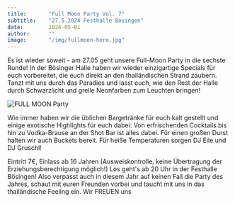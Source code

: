 ```yaml
---
title:       "Full Moon Party Vol. 7"
subtitle:    "27.5.2024 Festhalle Bösingen"
date:        2024-05-01
author:      ""
image:       "/img/fullmoon-hero.jpg"
---
```


Es ist wieder soweit - am 27.05 geht unsere Full-Moon Party in die sechste Runde!
In der Bösinger Halle haben wir wieder einzigartige Specials für euch vorbereitet, die euch direkt an den thailändischen Strand zaubern. Tanzt mit uns durch das Paradies und lasst euch, wie den Rest der Halle durch Schwarzlicht und grelle Neonfarben zum Leuchten bringen!

![FULL MOON Party](/img/fullmoon-plakat.jpg)

Wie immer haben wir die üblichen Bargetränke für euch kalt gestellt und einige exotische Highlights für euch dabei:
Von erfrischenden Cocktails bis hin zu Vodka-Brause an der Shot Bar ist alles dabei. Für einen großen Durst halten wir auch Buckets bereit.
Für heiße Temperaturen sorgen DJ Eile und DJ Gruschl!

Eintritt 7€, Einlass ab 16 Jahren
(Ausweiskontrolle, keine Übertragung der Erziehungsberechtigung möglich!)
Los geht's ab 20 Uhr in der Festhalle Bösingen!
Also verpasst auch in diesem Jahr auf keinen Fall die Party des Jahres, schaut mit euren Freunden vorbei und taucht mit uns in das thailändische Feeling ein.
Wir FREUEN uns